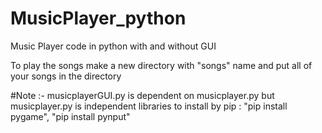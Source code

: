 # MusicPlayer_python
Music Player code in python with and without GUI  

To play the songs make a new directory with "songs" name and put all of your songs in the directory

#Note :- musicplayerGUI.py is dependent on musicplayer.py but musicplayer.py is independent
         libraries to install by pip : "pip install pygame", "pip install pynput"
